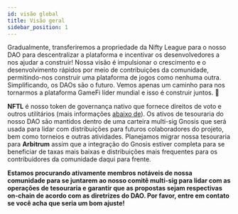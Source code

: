 ```yaml
---
id: visão global
title: Visão geral
sidebar_position: 1
---
```


Gradualmente, transferiremos a propriedade da Nifty League para o nosso DAO para descentralizar a plataforma e incentivar os desenvolvedores a nos ajudar a construir! Nossa visão é impulsionar o crescimento e o desenvolvimento rápidos por meio de contribuições da comunidade, permitindo-nos construir uma plataforma de jogos como nenhuma outra. Simplificando, os DAOs são o futuro. Vemos apenas um caminho para nos tornarmos a plataforma GameFi líder mundial e isso é construir juntos. 💜

**NFTL** é nosso token de governança nativo que fornece direitos de voto e outros utilitários (mais informações [abaixo de](https://nifty-league.com/about#nftl)). Os ativos de tesouraria do nosso DAO são mantidos dentro de uma carteira multi-sig Gnosis que será usada para lidar com distribuições para futuros colaboradores do projeto, bem como torneios e outras atividades. Planejamos migrar nossa tesouraria para **Arbitrum** assim que a integração do Gnosis estiver completa para se beneficiar de taxas mais baixas e distribuições mais frequentes para os contribuidores da comunidade daqui para frente.

**Estamos procurando ativamente membros notáveis de nossa comunidade para se juntarem ao nosso comitê multi-sig para lidar com as operações de tesouraria e garantir que as propostas sejam respectivas on-chain de acordo com as diretrizes do DAO. Por favor, entre em contato se você acha que seria um bom ajuste!**
